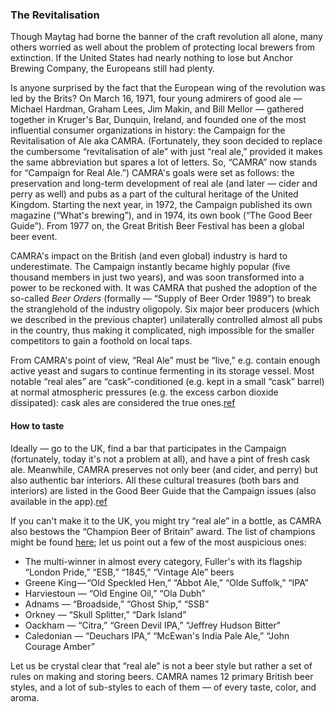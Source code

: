 ### The Revitalisation

Though Maytag had borne the banner of the craft revolution all alone, many others worried as well about the problem of protecting local brewers from extinction. If the United States had nearly nothing to lose but Anchor Brewing Company, the Europeans still had plenty.

Is anyone surprised by the fact that the European wing of the revolution was led by the Brits? On March 16, 1971, four young admirers of good ale — Michael Hardman, Graham Lees, Jim Makin, and Bill Mellor — gathered together in Kruger's Bar, Dunquin, Ireland, and founded one of the most influential consumer organizations in history: the Campaign for the Revitalisation of Ale aka CAMRA. (Fortunately, they soon decided to replace the cumbersome “revitalisation of ale” with just “real ale,” provided it makes the same abbreviation but spares a lot of letters. So, “CAMRA” now stands for “Campaign for Real Ale.”) CAMRA's goals were set as follows: the preservation and long-term development of real ale (and later — cider and perry as well) and pubs as a part of the cultural heritage of the United Kingdom. Starting the next year, in 1972, the Campaign published its own magazine (“What's brewing”), and in 1974, its own book (“The Good Beer Guide”). From 1977 on, the Great British Beer Festival has been a global beer event.

CAMRA's impact on the British (and even global) industry is hard to underestimate. The Campaign instantly became highly popular (five thousand members in just two years), and was soon transformed into a power to be reckoned with. It was CAMRA that pushed the adoption of the so-called *Beer Orders* (formally — “Supply of Beer Order 1989”) to break the stranglehold of the industry oligopoly. Six major beer producers (which we described in the previous chapter) unilaterally controlled almost all pubs in the country, thus making it complicated, nigh impossible for the smaller competitors to gain a foothold on local taps.

From CAMRA's point of view, “Real Ale” must be “live,” e.g. contain enough active yeast and sugars to continue fermenting in its storage vessel. Most notable “real ales” are “cask”-conditioned (e.g. kept in a small “cask” barrel) at normal atmospheric pressures (e.g. the excess carbon dioxide dissipated): cask ales are considered the true ones.[ref](https://camra.org.uk/learn-discover/the-basics/what-is-live-beer/)

#### How to taste

Ideally — go to the UK, find a bar that participates in the Campaign (fortunately, today it's not a problem at all), and have a pint of fresh cask ale. Meanwhile, CAMRA preserves not only beer (and cider, and perry) but also authentic bar interiors. All these cultural treasures (both bars and interiors) are listed in the Good Beer Guide that the Campaign issues (also available in the app).[ref](https://camra.org.uk/about/publications/the-good-beer-guide/)

If you can't make it to the UK, you might try “real ale” in a bottle, as CAMRA also bestows the “Champion Beer of Britain” award. The list of champions might be found [here](https://en.wikipedia.org/wiki/Champion_Beer_of_Britain); let us point out a few of the most auspicious ones:
  * The multi-winner in almost every category, Fuller's with its flagship “London Pride,” “ESB,” “1845,” “Vintage Ale” beers
  * Greene King — “Old Speckled Hen,” “Abbot Ale,” “Olde Suffolk,” “IPA”
  * Harviestoun — “Old Engine Oil,” “Ola Dubh”
  * Adnams — “Broadside,” “Ghost Ship,” “SSB”
  * Orkney — “Skull Splitter,” “Dark Island”
  * Oackham — “Citra,” “Green Devil IPA,” “Jeffrey Hudson Bitter”
  * Caledonian — “Deuchars IPA,” “McEwan's India Pale Ale,” “John Courage Amber”

  Let us be crystal clear that “real ale” is not a beer style but rather a set of rules on making and storing beers. CAMRA names 12 primary British beer styles, and a lot of sub-styles to each of them — of every taste, color, and aroma.